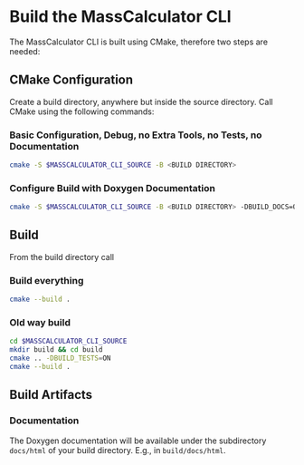 # Build the MassCalculator CLI

The MassCalculator CLI is built using CMake, therefore two steps are needed:

## CMake Configuration

Create a build directory, anywhere but inside the source directory.
Call CMake using the following commands:

### Basic Configuration, Debug, no Extra Tools, no Tests, no Documentation

```bash
cmake -S $MASSCALCULATOR_CLI_SOURCE -B <BUILD DIRECTORY>
```

### Configure Build with Doxygen Documentation

```bash
cmake -S $MASSCALCULATOR_CLI_SOURCE -B <BUILD DIRECTORY> -DBUILD_DOCS=ON
```

## Build

From the build directory call

### Build everything

```bash
cmake --build .
```

### Old way build

```bash
cd $MASSCALCULATOR_CLI_SOURCE
mkdir build && cd build
cmake .. -DBUILD_TESTS=ON 
cmake --build .
```

## Build Artifacts

### Documentation

The Doxygen documentation will be available under the subdirectory `docs/html`
of your build directory. E.g., in `build/docs/html`.
